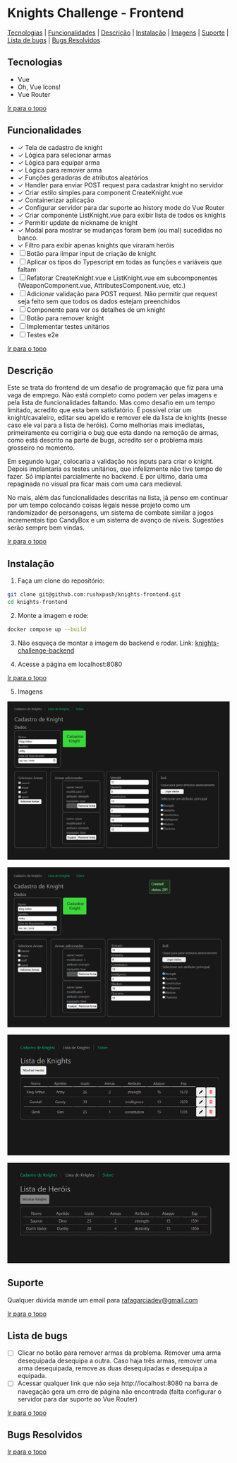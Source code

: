 # Knights Challenge - Frontend

[Tecnologias](#tecnologias) | [Funcionalidades](#funcionalidades) | [Descrição](#descrição) | [Instalação](#instalação) | [Imagens](#imagens) | [Suporte](#suporte) | [Lista de bugs](#lista-de-bugs) | [Bugs Resolvidos](#bugs-resolvidos)

## Tecnologias

<ul>
  <li>Vue</li>
  <!-- <li>Pinia</li> -->
  <li>Oh, Vue Icons!</li>
  <li>Vue Router</li>
</ul>

[Ir para o topo](#knights-challenge---frontend)

## Funcionalidades

- &check; Tela de cadastro de knight
- &check; Lógica para selecionar armas
- &check; Lógica para equipar arma
- &check; Lógica para remover arma 
- &check; Funções geradoras de atributos aleatórios
- &check; Handler para enviar POST request para cadastrar knight no servidor
- &check; Criar estilo simples para component CreateKnight.vue
- &check; Containerizar aplicação
- &check; Configurar servidor para dar suporte ao history mode do Vue Router
- &check; Criar componente ListKnight.vue para exibir lista de todos os knights
- &check; Permitir update de nickname de knight
- &check; Modal para mostrar se mudanças foram bem (ou mal) sucedidas no banco.
- &check; Filtro para exibir apenas knights que viraram heróis
- &#x2610; Botão para limpar input de criação de knight
- &#x2610; Aplicar os tipos do Typescript em todas as funções e variáveis que faltam
- &#x2610; Refatorar CreateKnight.vue e ListKnight.vue em subcomponentes (WeaponComponent.vue, AttributesComponent.vue, etc.)
- &#x2610; Adicionar validação para POST request. Não permitir que request seja feito sem que todos os dados estejam preenchidos
- &#x2610; Componente para ver os detalhes de um knight
- &#x2610; Botão para remover knight
- &#x2610; Implementar testes unitários
- &#x2610; Testes e2e

[Ir para o topo](#knights-challenge---frontend)

## Descrição

Este se trata do frontend de um desafio de programação que fiz para uma vaga de emprego. Não está completo como podem ver pelas imagens e pela lista de funcionalidades faltando. Mas como desafio em um tempo limitado, acredito que esta bem satisfatório. É possível criar um knight/cavaleiro, editar seu apelido e remover ele da lista de knights (nesse caso ele vai para a lista de heróis).
Como melhorias mais imediatas, primeiramente eu corrigiria o bug que esta dando na remoção de armas, como está descrito na parte de bugs, acredito ser o problema mais grosseiro no momento.

Em segundo lugar, colocaria a validação nos inputs para criar o knight. Depois implantaria os testes unitários, que infelizmente não tive tempo de fazer. Só implantei parcialmente no backend. E por último, daria uma repaginada no visual pra ficar mais com uma cara medieval.

No mais, além das funcionalidades descritas na lista, já penso em continuar por um tempo colocando coisas legais nesse projeto como um randomizador de personagens, um sistema de combate similar a jogos incrementais tipo CandyBox e um sistema de avanço de níveis. Sugestões serão sempre bem vindas.


[Ir para o topo](#knights-challenge---frontend)

## Instalação

1. Faça um clone do repositório:
```bash
git clone git@github.com:rushxpush/knights-frontend.git
cd knights-frontend
```

2. Monte a imagem e rode:
```bash
docker compose up --build
```

3. Não esqueça de montar a imagem do backend e rodar. Link: [knights-challenge-backend](https://github.com/rushxpush/knights-backend)

4. Acesse a página em localhost:8080

[Ir para o topo](#knights-challenge---frontend)

5. Imagens

![Alt text](Screenshot_1.png)

![Alt text](Screenshot_2.png)

![Alt text](Screenshot_3.png)

![Alt text](Screenshot_4.png)

## Suporte

Qualquer dúvida mande um email para [rafagarciadev@gmail.com](mailto:rafagarciadev@gmail.com)

[Ir para o topo](#knights-challenge---frontend)

## Lista de bugs

- &#x2610; Clicar no botão para remover armas da problema. Remover uma arma desequipada desequipa a outra. Caso haja três armas, remover uma arma desequipada, remove as duas desequipadas e desequipa a equipada.
- &#x2610; Acessar qualquer link que não seja http://localhost:8080 na barra de navegação gera um erro de página não encontrada (falta configurar o servidor para dar suporte ao Vue Router)


[Ir para o topo](#knights-challenge---frontend)

## Bugs Resolvidos

[Ir para o topo](#knights-challenge---frontend)
